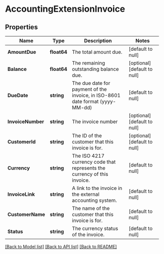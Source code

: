 # AccountingExtensionInvoice

## Properties
Name | Type | Description | Notes
------------ | ------------- | ------------- | -------------
**AmountDue** | **float64** | The total amount due. | [default to null]
**Balance** | **float64** | The remaining outstanding balance due. | [optional] [default to null]
**DueDate** | **string** | The due date for payment of the invoice, in ISO-8601 date format (yyyy-MM-dd) | [default to null]
**InvoiceNumber** | **string** | The invoice number | [optional] [default to null]
**CustomerId** | **string** | The ID of the customer that this invoice is for. | [optional] [default to null]
**Currency** | **string** | The ISO 4217 currency code that represents the currency of this invoice. | [default to null]
**InvoiceLink** | **string** | A link to the invoice in the external accounting system. | [default to null]
**CustomerName** | **string** | The name of the customer that this invoice is for. | [default to null]
**Status** | **string** | The currency status of the invoice. | [default to null]

[[Back to Model list]](../README.md#documentation-for-models) [[Back to API list]](../README.md#documentation-for-api-endpoints) [[Back to README]](../README.md)

